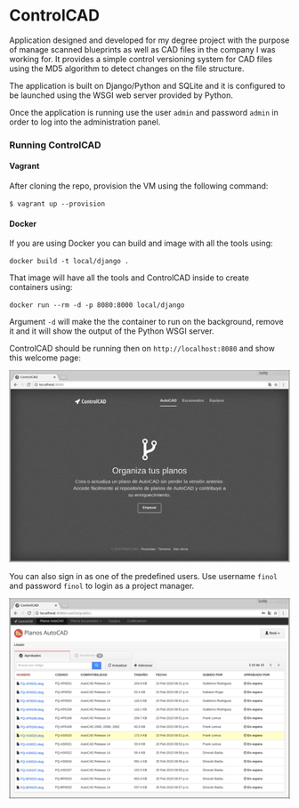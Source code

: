 # ControlCAD

Application designed and developed for my degree project with the purpose of manage scanned blueprints as well as CAD files in the company I was working for. It provides a simple control versioning system for CAD files using the MD5 algorithm to detect changes on the file structure.

The application is built on Django/Python and SQLite and it is configured to be launched using the WSGI web server provided by Python.

Once the application is running use the user `admin` and password `admin` in order to log into the administration panel.

### Running ControlCAD

#### Vagrant

After cloning the repo, provision the VM using the following command:

`$ vagrant up --provision`

#### Docker

If you are using Docker you can build and image with all the tools using:

`docker build -t local/django .`

That image will have all the tools and ControlCAD inside to create containers using:

`docker run --rm -d -p 8080:8000 local/django`

Argument `-d` will make the the container to run on the background, remove it and it will show the output
of the Python WSGI server.

ControlCAD should be running then on `http://localhost:8080` and show this welcome page:

![alt text](https://github.com/moraleslazaro/controlcad/blob/master/docs/welcome.png "ControlCAD welcome page")

You can also sign in as one of the predefined users. Use username `finol` and password `finol` to login as a project manager.

![alt text](https://github.com/moraleslazaro/controlcad/blob/master/docs/main.png "ControlCAD main page")
